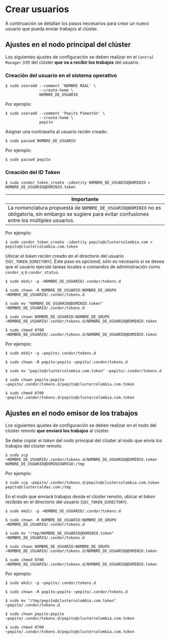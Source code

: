 # Crear usuarios

A continuación se detallan los pasos necesarios para crear un nuevo usuario que pueda enviar trabajos al clúster.

## Ajustes en el nodo principal del clúster

Los siguientes ajustes de configuración se deben realizar en el `Central Manager` (`CM`) del clúster **que va a recibir los trabajos** del usuario.

### Creación del usuario en el sistema operativo

```
$ sudo useradd --comment 'NOMBRE REAL' \
               --create-home \
               NOMBRE_DE_USUARIO
```

Por ejemplo:

```
$ sudo useradd --comment 'Pepito Pimentón' \
               --create-home \
               pepito
```

Asignar una contraseña al usuario recién creado.

```
$ sudo passwd NOMBRE_DE_USUARIO
```

Por ejemplo:

```
$ sudo passwd pepito
```

### Creación del ID Token

```
$ sudo condor_token_create -identity NOMBRE_DE_USUARIO@DOMINIO > NOMBRE_DE_USUARIO@DOMINIO.token
```

| Importante |
| --- |
| La nomenclatura propuesta de `NOMBRE_DE_USUARIO@DOMINIO` no es obligatoria, sin embargo se sugiere para evitar confusiones entre los múltiples usuarios.

Por ejemplo:

```
$ sudo condor_token_create -identity pepito@clustercolombia.com > pepito@clustercolombia.com.token
```

Ubicar el *token* recién creado en el directorio  del usuario (`SEC_TOKEN_DIRECTORY`).  Este paso es *opcional*, sólo es necesario si se desea que el usuario ejecute tareas locales o comandos de administración como `condor_q` o `condor_status`.

```
$ sudo mkdir -p ~NOMBRE_DE_USUARIO/.condor/tokens.d

$ sudo chown -R NOMBRE_DE_USUARIO:NOMBRE_DE_GRUPO ~NOMBRE_DE_USUARIO/.condor/tokens.d

$ sudo mv "NOMBRE_DE_USUARIO@DOMINIO.token" ~NOMBRE_DE_USUARIO/.condor/tokens.d

$ sudo chown NOMBRE_DE_USUARIO:NOMBRE_DE_GRUPO ~NOMBRE_DE_USUARIO/.condor/tokens.d/NOMBRE_DE_USUARIO@DOMINIO.token

$ sudo chmod 0700 ~NOMBRE_DE_USUARIO/.condor/tokens.d/NOMBRE_DE_USUARIO@DOMINIO.token
```

Por ejemplo:

```
$ sudo mkdir -p ~pepito/.condor/tokens.d

$ sudo chown -R pepito:pepito ~pepito/.condor/tokens.d

$ sudo mv "pepito@clustercolombia.com.token" ~pepito/.condor/tokens.d

$ sudo chown pepito:pepito ~pepito/.condor/tokens.d/pepito@clustercolombia.com.token

$ sudo chmod 0700 ~pepito/.condor/tokens.d/pepito@clustercolombia.com.token
```

## Ajustes en el nodo emisor de los trabajos

Los siguientes ajustes de configuración se deben realizar en el nodo del clúster remoto **que enviará los trabajos** al clúster.

Se debe copiar el *token* del nodo principal del clúster al nodo que envía los trabajos del clúster remoto.

```
$ sudo scp ~NOMBRE_DE_USUARIO/.condor/tokens.d/NOMBRE_DE_USUARIO@DOMINIO.token NOMBRE_DE_USUARIO@DOMINIOAMIGO:/tmp
```

Por ejemplo:

```
$ sudo scp ~pepito/.condor/tokens.d/pepito@clustercolombia.com.token pepito@clustercaldas.com:/tmp
```

En el nodo que enviará trabajos desde el clúster remoto, ubicar el *token* recibido en el directorio  del usuario (`SEC_TOKEN_DIRECTORY`).

```
$ sudo mkdir -p ~NOMBRE_DE_USUARIO/.condor/tokens.d

$ sudo chown -R NOMBRE_DE_USUARIO:NOMBRE_DE_GRUPO ~NOMBRE_DE_USUARIO/.condor/tokens.d

$ sudo mv "/tmp/NOMBRE_DE_USUARIO@DOMINIO.token" ~NOMBRE_DE_USUARIO/.condor/tokens.d

$ sudo chown NOMBRE_DE_USUARIO:NOMBRE_DE_GRUPO ~NOMBRE_DE_USUARIO/.condor/tokens.d/NOMBRE_DE_USUARIO@DOMINIO.token

$ sudo chmod 0700 ~NOMBRE_DE_USUARIO/.condor/tokens.d/NOMBRE_DE_USUARIO@DOMINIO.token
```

Por ejemplo:

```
$ sudo mkdir -p ~pepito/.condor/tokens.d

$ sudo chown -R pepito:pepito ~pepito/.condor/tokens.d

$ sudo mv "/tmp/pepito@clustercolombia.com.token" ~pepito/.condor/tokens.d

$ sudo chown pepito:pepito ~pepito/.condor/tokens.d/pepito@clustercolombia.com.token

$ sudo chmod 0700 ~pepito/.condor/tokens.d/pepito@clustercolombia.com.token
```
